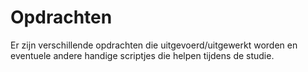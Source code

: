 # Opdrachten

Er zijn verschillende opdrachten die uitgevoerd/uitgewerkt worden en eventuele andere handige scriptjes die helpen tijdens de studie.
